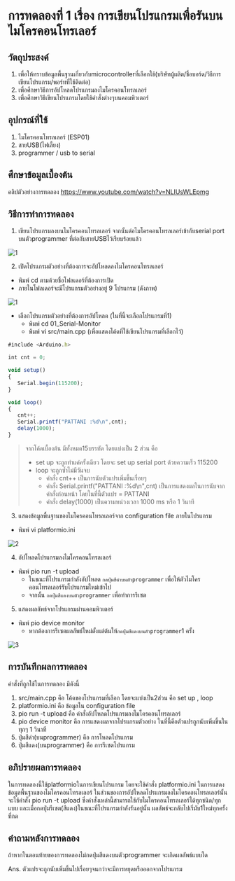 # การทดลองที่ 1 เรื่อง การเขียนโปรแกรมเพื่อรันบนไมโครคอนโทรเลอร์
## วัตถุประสงค์
1. เพื่อให้ทราบข้อมูลพื้นฐานเกี่ยวกับmicrocontrollerที่เลือกใช้(บริษัทผู้ผลิต/ชื่อบอร์ด/วิธีการเขียนโปรแกรม/พอร์ทที่ใช้ติดต่อ)
2. เพื่อศึกษาวิธีการอัปโหลดโปรแกรมลงไมโครคอนโทรลเลอร์
3. เพื่อศึกษาวิธีเขียนโปรแกรมโดยใช้คำสั่งต่างๆบนคอมพิวเตอร์

## อุปกรณ์ที่ใช้
1. ไมโครคอนโทรลเลอร์ (ESP01)
2. สายUSB(ไฟเลี้ยง)
3. programmer / usb to serial

## ศึกษาข้อมูลเบื้องต้น
คลิปตัวอย่างการทดลอง https://www.youtube.com/watch?v=NLIUsWLEpmg
## วิธีการทำการทดลอง
1. เขียนโปรแกรมลงบนไมโครคอนโทรลเลอร์ จากนั้นต่อไมโครคอนโทรลเลอร์เข้ากับserial port บนตัวprogrammer ที่ต่อกับสายUSBไว้เรียบร้อยแล้ว

![1](https://user-images.githubusercontent.com/80879818/112277591-7fbc9780-8cb4-11eb-8f58-9c6f01d03fe1.jpg)

2. เปิดโปรแกรมตัวอย่างที่ต้องการจะอัปโหลดลงไมโครคอนโทรลเลอร์
* พิมพ์ cd ตามด้วยชื่อโฟลเดอร์ที่ต้องการเปิด
* ภายในโฟลเดอร์จะมีโปรแกรมตัวอย่างอยู่ 9 โปรแกรม (ดังภาพ)

![1](https://user-images.githubusercontent.com/80879818/112281393-949b2a00-8cb8-11eb-90c3-45d8426392c2.jpg)

* เลือกโปรแกรมตัวอย่างที่ต้องการอัปโหลด (ในที่นี้จะเลือกโปรแกรมที่1)
  * พิมพ์ cd 01_Serial-Monitor
  * พิมพ์ vi src/main.cpp (เพื่อแสดงโค้ดที่ใช้เขียนโปรแกรมที่เลือกไว้)
 ```javascript
 #include <Arduino.h>

 int cnt = 0;

 void setup()
{
	Serial.begin(115200);
}

void loop()
{
	cnt++;
	Serial.printf("PATTANI :%d\n",cnt);
	delay(1000);
}
```
> จากโค้ดเบื้องต้น มีทั้งหมด15บรรทัด โดยแบ่งเป็น 2 ส่วน คือ 
> * set up จะถูกทำแค่ครั้งเดียว โดยจะ set up serial port ด้วยความเร็ว 115200
> * loop จะถูกซ้ำไม่มีวันจบ 
>    * คำสั่ง cnt++ เป็นการนับตัวแปรเพิ่มขึ้นเรื่อยๆ
>    * คำสั่ง Serial.printf("PATTANI :%d\n",cnt) เป็นการแสดงผลในการนับจากคำสั่งก่อนหน้า โดยในที่นี้ตัวแปร = PATTANI
>    * คำสั่ง delay(1000) เป็นความหน่วงเวลา 1000 ms หรือ 1 วินาที
3. แสดงข้อมูลพื้นฐานของไมโครคอนโทรลเลอร์จาก configuration file ภายในโปรแกรม
* พิมพ์ vi platformio.ini

![2](https://user-images.githubusercontent.com/80879818/112285060-7afbe180-8cbc-11eb-9ef0-271e8c813015.jpg)

4. อัปโหลดโปรแกรมลงไมโครคอนโทรลเลอร์
* พิมพ์ pio run -t upload
	* ในขณะที่โปรแกรมกำลังอัปโหลด `กดปุ่มสีดำบนตัวprogrammer` เพื่อให้ตัวไมโครคอนโทรลเลอร์รับโปรแกรมใหม่เข้าไป
	* จากนั้น `กดปุ่มสีแดงบนตัวprogrammer` เพื่อทำการรีเซต
5. แสดงผลลัพธ์จากโปรแกรมผ่านคอมพิวเตอร์
* พิมพ์ pio device monitor 
	* หากต้องการรีเซตผลลัพธ์ใหม่ตั้งแต่ต้นให้`กดปุ่มสีแดงบนตัวprogrammer`1 ครั้ง

![3](https://user-images.githubusercontent.com/80879818/112287321-d4651000-8cbe-11eb-9983-0973b82d1822.jpg)

## การบันทึกผลการทดลอง
คำสั่งที่ถูกใช้ในการทดลอง มีดังนี้
1. src/main.cpp คือ โค้ดของโปรแกรมที่เลือก โดยจะแบ่งเป็น2ส่วน คือ set up , loop
2. platformio.ini คือ ข้อมูลใน configuration file
3. pio run -t upload คือ คำสั่งอัปโหลดโปรแกรมลงไมโครคอนโทรลเลอร์
4. pio device monitor คือ การแสดงผลจากโปรแกรมตัวอย่าง ในที่นี้คือตัวแปรถูกนับเพิ่มขึ้นในทุกๆ 1 วินาที
5. ปุ่มสีดำ(บนprogrammer) คือ การโหลดโปรแกรม
6. ปุ่มสีแดง(บนprogrammer) คือ การรีเซตโปรแกรม
## อภิปรายผลการทดลอง
ในการทดลองนี้ใช้platformioในการเขียนโปรแกรม โดยจะใช้คำสั่ง platformio.ini ในการแสดงข้อมูลพื้นฐานของไมโครคอนโทรลเลอร์ ในส่วนของการอัปโหลดโปรแกรมลงไมโครคอนโทรลเลอร์นั้นจะใช้คำสั่ง pio run -t upload ซึ่งคำสั่งเหล่านี้สามารถใช้กับไมโครคอนโทรลเลอร์ได้ทุกชนิด/ทุกแบบ และเมื่อกดปุ่มรีเซต(สีแดง)ในขณะที่โปรแกรมกำลังรันอยู่นั้น ผลลัพธ์จะกลับไปเริ่มับ1ใหม่ทุกครั้งที่กด
## คำถามหลังการทดลอง
ถ้าหากในตอนท้ายของการทดลองไม่กดปุ่มสีแดงบนตัวprogrammer จะเกิดผลลัพธ์แบบใด

Ans. ตัวแปรจะถูกนับเพิ่มขึ้นไปเรื่อยๆจนกว่าจะมีการหยุดหรือออกจากโปรแกรม
